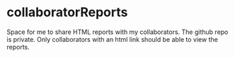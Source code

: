 # collaboratorReports

Space for me to share HTML reports with my collaborators. The github repo is private. Only collaborators with an html link should be able to view the reports.


